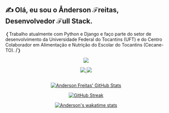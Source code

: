 ## &#9997; Olá, eu sou o &#8491;nderson &#8497;reitas, Desenvolvedor &#8497;ull Stack.

&#x276C;Trabalho atualmente com Python e Django e faço parte do setor de desenvolvimento da Universidade Federal do Tocantins (UFT) e do Centro Colaborador em Alimentação e Nutrição do Escolar do Tocantins (Cecane-TO).
**⧸**&#x276D;
<p align="center">
  <a href="">
    <img src="https://skillicons.dev/icons?i=git,html,css,js,jquery,bootstrap,django,figma,kotlin,linux,mysql,postman,py,vscode" />
  </a>
</p>
<div align="center"> 
    <a href="mailto:freitas.dev@proton.me"  target="_blank">
      <img src="https://img.shields.io/badge/-Mail-%23333?style=for-the-badge&logo=gmail&logoColor=white">
    </a>
    <a href="https://www.linkedin.com/in/anderson-freitas-736419230/" target="_blank">
      <img src="https://img.shields.io/badge/-LinkedIn-%230077B5?style=for-the-badge&logo=linkedin&logoColor=white" target="_blank">
    </a>
</div>

##
<div align="center">
  <a href="https://freitas.codes">
  
  [![Anderson Freitas' GitHub Stats](https://github-readme-stats-ffpu2527p-freitasanderson.vercel.app/api?username=freitasanderson&show_icons=true&bg_color=000021&theme=transparent&title_color=C3DD00&text_color=C3DD00)](https://freitas.codes)
  </a>
</div> 

<div align="center">
  <a href="https://freitas.codes">
  
      
  [![GitHub Streak](https://github-readme-streak-stats-two-drab.vercel.app?user=freitasanderson&theme=navy-gear&card_width=350&border_radius=5&locale=pt_BR&date_format=j%20M%5B%20Y%5D&border=D8ECF6)](https://freitas.codes)
  </a>
</div> 
<div align="center">
  <a href="https://freitas.codes">
 
  ![Anderson's wakatime stats](https://github-readme-stats.vercel.app/api/wakatime?username=freitasanderson&layout=compact&bg_color=000021&title_color=C3DD00&text_color=fff)
 </a>
</div> 
 



